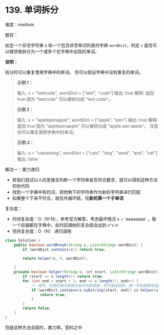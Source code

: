 # 139. 单词拆分

难度：medium

题目：

给定一个非空字符串 s 和一个包含非空单词列表的字典 `wordDict`，判定 `s` 是否可以被空格拆分为一个或多个在字典中出现的单词。

**说明：**

拆分时可以重复使用字典中的单词。
你可以假设字典中没有重复的单词。

> **示例 1：** 
>
> 输入: s = "leetcode", wordDict = ["leet", "code"]
> 输出: true
> 解释: 返回 true 因为 "leetcode" 可以被拆分成 "leet code"。

> **示例 2**：
>
> 输入: s = "applepenapple", wordDict = ["apple", "pen"]
> 输出: true
> 解释: 返回 true 因为 "applepenapple" 可以被拆分成 "apple pen apple"。
>      注意你可以重复使用字典中的单词。

>  **示例 3：**
>
> 输入: s = "catsandog", wordDict = ["cats", "dog", "sand", "and", "cat"]
> 输出: false



解法一：暴力递归

- 若我们尝试以人的思维去判断一个字符串是否符合要求，就可以得到这种方法的伪代码
- 找到一个字典中有的词，把他剩下的字符串作为新的字符串进行匹配
- 如果整个下来不符合，就往外循环跳，找**新的第一个子单词**

复杂度：

- 时间复杂度：O（N^N），参考官方解答，考虑最坏情况 s = 'aaaaaaaa' 。每一个前缀都在字典中，此时回溯树的复杂度会达到 `n^n` 
  n
- 空间复杂度：O（N） 递归调用

```java
class Solution {
    public boolean wordBreak(String s, List<String> wordDict) {
        if (wordDict.contains(s)) return true;
        
        return helper(s, 0, wordDict);

    }
    private boolean helper(String s, int start, List<String> wordDict) {
        if (start == s.length()) return true;
        for (int end = start + 1; end <= s.length(); end++) {
            // 细节，这里的递归是放在条件判断里面，而不是返回中，我一开始就是用返回递归，导致不知道怎么找新的第一个子单词
            if (wordDict.contains(s.substring(start, end)) && helper(s, end, wordDict)) {
                return true;
            }
        }
        return false;
    }
}
```

但是这种方法会超时，暴力嘛，意料之中